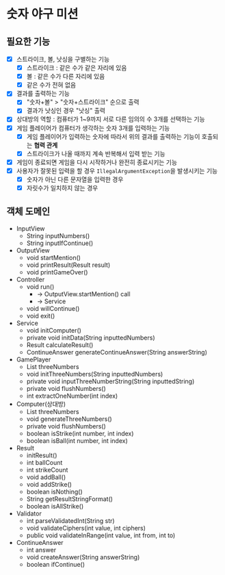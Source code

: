# 숫자 야구 미션
## 필요한 기능
- [x] 스트라이크, 볼, 낫싱을 구별하는 기능
  - [x] 스트라이크 : 같은 수가 같은 자리에 있음
  - [x] 볼 : 같은 수가 다른 자리에 있음
  - [x] 같은 수가 전혀 없음
- [x] 결과를 출력하는 기능
  - [x] "숫자+볼" > "숫자+스트라이크" 순으로 출력
  - [x] 결과가 낫싱인 경우 "낫싱" 출력
- [x] 상대방의 역할 : 컴퓨터가 1~9까지 서로 다른 임의의 수 3개를 선택하는 기능
- [x] 게임 플레이어가 컴퓨터가 생각하는 숫자 3개를 입력하는 기능
  - [x] 게임 플레이어가 입력하는 숫자에 따라서 위의 결과를 출력하는 기능이 호출되는 **협력 관계**
  - [x] 스트라이크가 나올 때까지 계속 반복해서 입력 받는 기능
- [x] 게임이 종료되면 게임을 다시 시작하거나 완전히 종료시키는 기능
- [x] 사용자가 잘못된 입력을 할 경우 `IllegalArgumentException`을 발생시키는 기능
  - [x] 숫자가 아닌 다른 문자열을 입력한 경우
  - [x] 자릿수가 일치하지 않는 경우

## 객체 도메인
* InputView
  * String inputNumbers()
  * String inputIfContinue()
* OutputView
  * void startMention()
  * void printResult(Result result)
  * void printGameOver()
* Controller
  * void run()
    * -> OutputView.startMention() call
    * -> Service
  * void willContinue()
  * void exit()
* Service
  * void initComputer()
  * private void initData(String inputtedNumbers)
  * Result calculateResult()
  * ContinueAnswer generateContinueAnswer(String answerString)
* GamePlayer
  * List<Integer> threeNumbers
  * void initThreeNumbers(String inputtedNumbers)
  * private void inputThreeNumberString(String inputtedString)
  * private void flushNumbers()
  * int extractOneNumber(int index)
* Computer(상대방)
  * List<Integer> threeNumbers
  * void generateThreeNumbers()
  * private void flushNumbers()
  * boolean isStrike(int number, int index)
  * boolean isBall(int number, int index)
* Result
  * initResult() 
  * int ballCount
  * int strikeCount
  * void addBall()
  * void addStrike()
  * boolean isNothing()
  * String getResultStringFormat()
  * boolean isAllStrike()
* Validator
  * int parseValidatedInt(String str)
  * void validateCiphers(int value, int ciphers)
  * public void validateInRange(int value, int from, int to)
* ContinueAnswer
  * int answer
  * void createAnswer(String answerString)
  * boolean ifContinue()